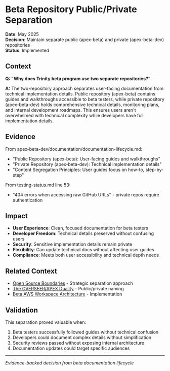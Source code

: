 # Beta Repository Public/Private Separation

**Date**: May 2025  
**Decision**: Maintain separate public (apex-beta) and private (apex-beta-dev) repositories  
**Status**: Implemented  

## Context

**Q: "Why does Trinity beta program use two separate repositories?"**

**A:** The two-repository approach separates user-facing documentation from technical implementation details. Public repository (apex-beta) contains guides and walkthroughs accessible to beta testers, while private repository (apex-beta-dev) holds comprehensive technical details, monitoring plans, and internal development roadmaps. This ensures users aren't overwhelmed with technical complexity while developers have full implementation details.

## Evidence

From apex-beta-dev/documentation/documentation-lifecycle.md:
- "Public Repository (apex-beta): User-facing guides and walkthroughs"
- "Private Repository (apex-beta-dev): Technical implementation details"
- "Content Segregation Principles: User guides focus on how-to, step-by-step"

From testing-status.md line 53:
- "404 errors when accessing raw GitHub URLs" - private repos require authentication

## Impact

- **User Experience**: Clean, focused documentation for beta testers
- **Developer Freedom**: Technical details preserved without confusing users
- **Security**: Sensitive implementation details remain private
- **Flexibility**: Can update technical docs without affecting user guides
- **Compliance**: Meets both user accessibility and technical depth needs

## Related Context

- [Open Source Boundaries](open-source-strategy.md) - Strategic separation approach
- [The OVERSEER/APEX Duality](overseer-apex-duality.md) - Public/private naming
- [Beta AWS Workspace Architecture](../technical/beta-workspace-aws-choice.md) - Implementation

## Validation

This separation proved valuable when:
1. Beta testers successfully followed guides without technical confusion
2. Developers could document complex details without simplification
3. Security reviews passed without exposing internal architecture
4. Documentation updates could target specific audiences

---

*Evidence-backed decision from beta documentation lifecycle*